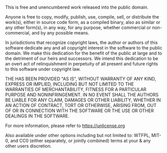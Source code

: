 This is free and unencumbered work released into the public domain.

Anyone is free to copy, modify, publish, use, compile, sell, or
distribute the work(s), either in source code form, as a compiled
binary, also as similar or any other form(s), in any way, for any purpose, whether commercial or non-commercial, and by any possible
means.

In jurisdictions that recognize copyright laws, the author or authors
of this software dedicate any and all copyright interest in the
software to the public domain. We make this dedication for the benefit
of the public at large and to the detriment of our heirs and
successors. We intend this dedication to be an overt act of
relinquishment in perpetuity of all present and future rights to this
software under copyright law.

THE HAS BEEN PROVIDED "AS IS", WITHOUT WARRANTY OF ANY KIND,
EXPRESS OR IMPLIED, INCLUDING BUT NOT LIMITED TO THE WARRANTIES OF
MERCHANTABILITY, FITNESS FOR A PARTICULAR PURPOSE AND NONINFRINGEMENT.
IN NO EVENT SHALL THE AUTHORS BE LIABLE FOR ANY CLAIM, DAMAGES OR
OTHER LIABILITY, WHETHER IN AN ACTION OF CONTRACT, TORT OR OTHERWISE,
ARISING FROM, OUT OF OR IN CONNECTION WITH THE SOFTWARE OR THE USE OR
OTHER DEALINGS IN THE SOFTWARE.

For more information, please refer to <https://unlicense.org>

Also available under other options including but not limited to: WTFPL, MIT-0, and CC0 (either separately, or jointly combined) terms at your & any other users discretion. 
